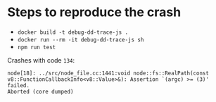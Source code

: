 # Steps to reproduce the crash

* `docker build -t debug-dd-trace-js .`
* `docker run --rm -it debug-dd-trace-js sh`
* `npm run test`

Crashes with code `134`:

```
node[18]: ../src/node_file.cc:1441:void node::fs::RealPath(const v8::FunctionCallbackInfo<v8::Value>&): Assertion `(argc) >= (3)' failed.
Aborted (core dumped)
```
